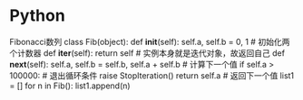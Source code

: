 # Python
Fibonacci数列
class Fib(object):
    def __init__(self):
        self.a, self.b = 0, 1   # 初始化两个计数器
    def __iter__(self):
        return self            # 实例本身就是迭代对象，故返回自己
    def __next__(self):
        self.a, self.b = self.b, self.a + self.b   # 计算下一个值
        if self.a > 100000:     # 退出循环条件
            raise StopIteration()
        return self.a     # 返回下一个值
list1 = []
for n in Fib():
    list1.append(n)